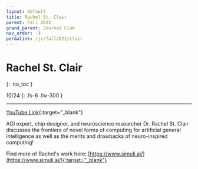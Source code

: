 ```yaml
---
layout: default
title: Rachel St. Clair
parent: Fall 2022
grand_parent: Journal Club
nav_order: -3
permalink: /jc/fall2022/clair
---
```


# Rachel St. Clair
{: .no_toc }

10/24
{: .fs-6 .fw-300 }

---

[YouTube Link](https://www.youtube.com/watch?v=SLO5BYgX0hQ){:target="_blank"}

AGI expert, chip designer, and neuroscience researcher Dr. Rachel St. Clair discusses the frontiers of novel forms of computing for artificial general intelligence as well as the merits and drawbacks of neuro-inspired computing!

Find more of Rachel's work here: [https://www.simuli.ai/](https://www.simuli.ai/){:target="_blank"}
